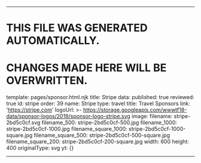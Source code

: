 ----

# THIS FILE WAS GENERATED AUTOMATICALLY.
# CHANGES MADE HERE WILL BE OVERWRITTEN.

template: pages/sponsor.html.njk
title: Stripe
data:
  published: true
  reviewed: true
  id: stripe
  order: 39
  name: Stripe
  type: travel
  title: Travel Sponsors
  link: 'https://stripe.com'
  logoUrl: >-
    https://storage.googleapis.com/wwwtf18-data/sponsor-logos/2019/sponsor-logo-stripe.svg
  image:
    filename: stripe-2bd5c0cf.svg
    filename_500: stripe-2bd5c0cf-500.jpg
    filename_1000: stripe-2bd5c0cf-1000.jpg
    filename_square_1000: stripe-2bd5c0cf-1000-square.jpg
    filename_square_500: stripe-2bd5c0cf-500-square.jpg
    filename_square_200: stripe-2bd5c0cf-200-square.jpg
    width: 600
    height: 400
    originalType: svg
yt: {}

----

 